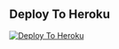 ## Deploy To Heroku

[![Deploy To Heroku](https://www.herokucdn.com/deploy/button.svg)](https://heroku.com/deploy?template=https://github.com/AdityaHalder/Text-Leech)

